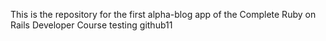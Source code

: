 This is the repository for the first alpha-blog app of the Complete Ruby on Rails Developer Course
testing github11
